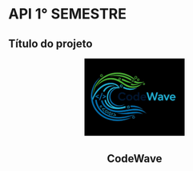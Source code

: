 # API 1° SEMESTRE

## Título do projeto


<p align="center">
  <img src="codewave-logo.jpg" alt="Logo da nossa equipe"
     width="200"/>
  <h2 align="center"> CodeWave</h2>
     </p>
